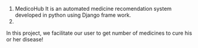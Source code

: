1. MedicoHub
   It is an automated medicine recomendation system developed in python using Django frame work.
2. 
In this project, we facilitate our user to get number of medicines to cure his or her disease!
